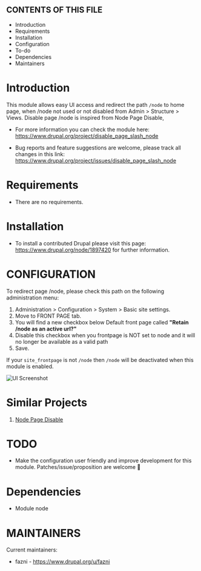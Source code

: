CONTENTS OF THIS FILE
----------------------

* Introduction
* Requirements
* Installation
* Configuration
* To-do
* Dependencies
* Maintainers


Introduction
============

This module allows easy UI access and redirect the path `/node` to home page, when /node not used or not disabled from Admin > Structure > Views.
Disable page /node is inspired from Node Page Disable,


* For more information you can check the module here:
  https://www.drupal.org/project/disable_page_slash_node

* Bug reports and feature suggestions are welcome, please track all changes in this link:
    https://www.drupal.org/project/issues/disable_page_slash_node


Requirements
============

* There are no requirements.



Installation
============

* To install a contributed Drupal please visit this page:
  https://www.drupal.org/node/1897420 for further information.


CONFIGURATION
=============

To redirect page /node, please check this path on the following administration menu:
1. Administration > Configuration > System > Basic site settings.
2. Move to FRONT PAGE tab.
3. You will find a new checkbox below Default front page called **"Retain /node as an active url?"**
4. Disable this checkbox when you frontpage is NOT set to node and it will no longer be available as a valid path
5. Save.

If your `site_frontpage` is not `/node` then `/node` will be deactivated when this module is enabled.

![UI Screenshot](https://www.drupal.org/files/project-images/Disable%20page%20node.png)


Similar Projects
=============
1. [Node Page Disable](https://www.drupal.org/project/node_page_disable)

TODO
=============
* Make the configuration user friendly and improve development for this module. Patches/issue/proposition are welcome :slightly_smiling_face:


Dependencies
=============
   - Module node


MAINTAINERS
===========

Current maintainers:
* fazni - https://www.drupal.org/u/fazni

